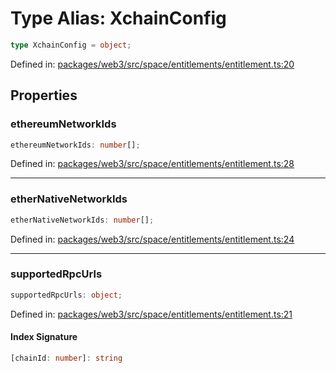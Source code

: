 # Type Alias: XchainConfig

```ts
type XchainConfig = object;
```

Defined in: [packages/web3/src/space/entitlements/entitlement.ts:20](https://github.com/towns-protocol/towns/blob/0db1fd0ac7258e8db8cedfb6183e8eade8284fa1/packages/web3/src/space/entitlements/entitlement.ts#L20)

## Properties

### ethereumNetworkIds

```ts
ethereumNetworkIds: number[];
```

Defined in: [packages/web3/src/space/entitlements/entitlement.ts:28](https://github.com/towns-protocol/towns/blob/0db1fd0ac7258e8db8cedfb6183e8eade8284fa1/packages/web3/src/space/entitlements/entitlement.ts#L28)

***

### etherNativeNetworkIds

```ts
etherNativeNetworkIds: number[];
```

Defined in: [packages/web3/src/space/entitlements/entitlement.ts:24](https://github.com/towns-protocol/towns/blob/0db1fd0ac7258e8db8cedfb6183e8eade8284fa1/packages/web3/src/space/entitlements/entitlement.ts#L24)

***

### supportedRpcUrls

```ts
supportedRpcUrls: object;
```

Defined in: [packages/web3/src/space/entitlements/entitlement.ts:21](https://github.com/towns-protocol/towns/blob/0db1fd0ac7258e8db8cedfb6183e8eade8284fa1/packages/web3/src/space/entitlements/entitlement.ts#L21)

#### Index Signature

```ts
[chainId: number]: string
```
